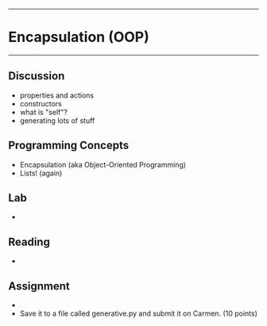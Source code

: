--------------------------------
# Encapsulation (OOP)
--------------------------------

## Discussion
- properties and actions
- constructors
- what is "self"?
- generating lots of stuff

## Programming Concepts
- Encapsulation (aka Object-Oriented Programming)
- Lists! (again)

## Lab
- 

## Reading
- 

## Assignment
- 
- Save it to a file called generative.py and submit it on Carmen. (10 points)